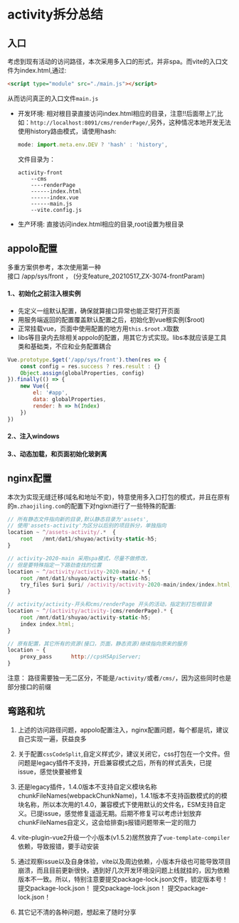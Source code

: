 # activity拆分总结

## 入口

考虑到现有活动的访问路径，本次采用多入口的形式，并非spa。而vite的入口文件为index.html,通过:
```html
<script type="module" src="./main.js"></script>
```
从而访问真正的入口文件`main.js`

- 开发环境:
相对根目录直接访问index.html相应的目录，注意!!后面带上’/’,比如：`http://localhost:8091/cms/renderPage/`,另外，这种情况本地开发无法使用history路由模式，请使用hash:

    ```js
    mode: import.meta.env.DEV ? 'hash' : 'history',
    ````

    文件目录为：

    ````
    activity-front
        --cms
        ----renderPage
        ------index.html
        ------index.vue
        ------main.js
        --vite.config.js
    ````

- 生产环境: 
直接访问index.html相应的目录,root设置为根目录

## appolo配置

多重方案供参考，本次使用第一种<br>
接口 /app/sys/front ， (分支feature_20210517_ZX-3074-frontParam)

#### 1.、初始化之前注入根实例
- 先定义一组默认配置，确保就算接口异常也能正常打开页面
- 用服务端返回的配置覆盖默认配置之后，初始化到vue根实例($root)
- 正常挂载vue，页面中使用配置的地方用`this.$root.X`取数
- libs等目录内去除相关appolo的配置，用其它方式实现。libs本就应该是工具类和基础类，不应和业务配置耦合
```js
Vue.prototype.$get('/app/sys/front').then(res => {
    const config = res.success ? res.result : {}
    Object.assign(globalProperties, config)
}).finally(() => {
    new Vue({
        el: '#app',
        data: globalProperties,
        render: h => h(Index)
    })
})
```

#### 2.、注入windows

#### 3.、动态加载，和页面初始化玻剥离

## nginx配置
本次为实现无缝迁移(域名和地址不变)，特意使用多入口打包的模式，并且在原有的`m.zhaojiling.com`的配置下对ngixn进行了一些特殊的配置:

```js
// 所有静态文件指向新的目录,默认静态目录为'assets',
// 使用'assets-activity'为区分以后别的项目拆分，单独指向
location ~ ^/assets-activity/.*  {
    root   /mnt/dat1/shuyao/activity-static-h5;
}

// activity-2020-main 采用spa模式，尽量不做修改，
// 但是要特殊指定一下路劲查找的位置
location ~ ^/activity/activity-2020-main/.* {
    root /mnt/dat1/shuyao/activity-static-h5;
    try_files $uri $uri/ /activity/activity-2020-main/index/index.html;
}

// activity/activity-开头和cms/renderPage 开头的活动，指定到打包根目录
location ~ ^/(activity/activity-|cms/renderPage).* {
    root /mnt/dat1/shuyao/activity-static-h5;
    index index.html;
}

// 原有配置，其它所有的资源(接口，页面，静态资源)继续指向原来的服务
location ~ {
    proxy_pass      http://cpsH5ApiServer;
}
````

注意： 路径需要独一无二区分，不能是`/activity/`或者`/cms/`，因为这些同时也是部分接口的前缀

## 弯路和坑

1. 上述的访问路径问题，appolo配置注入，nginx配置问题，每个都是坑，建议自己实现一遍，获益良多

2. 关于配置`cssCodeSplit`,自定义样式少，建议关闭它，css打包在一个文件。但问题是legacy插件不支持，开启兼容模式之后，所有的样式丢失，已提issue，感觉快要被修复

3. 还是legacy插件，1.4.0版本不支持自定义模块名称chunkFileNames(webpackChunkName)，1.4.1版本不支持函数模式的的模块名称，所以本次用的1.4.0，兼容模式下使用默认的文件名，ESM支持自定义。已提issue，感觉修复遥遥无期。后期不修复可以考虑计划放弃chunkFileNames自定义，这会给排查js报错问题带来一定的阻力

4. vite-plugin-vue2升级一个小版本(v1.5.2)居然放弃了`vue-template-compiler`依赖，导致报错，要手动安装

5. 通过观察issue以及自身体验，vite以及周边依赖，小版本升级也可能导致项目崩溃，而且目前更新很快，遇到好几次开发环境没问题上线就挂的，因为依赖版本不一致。所以，特别注意要提交package-lock.json文件，锁定版本号！
提交package-lock.json！
提交package-lock.json！
提交package-lock.json！

6. 其它记不清的各种问题，想起来了随时分享

<style>
    .page-header {
        display: none;
    }
</style>